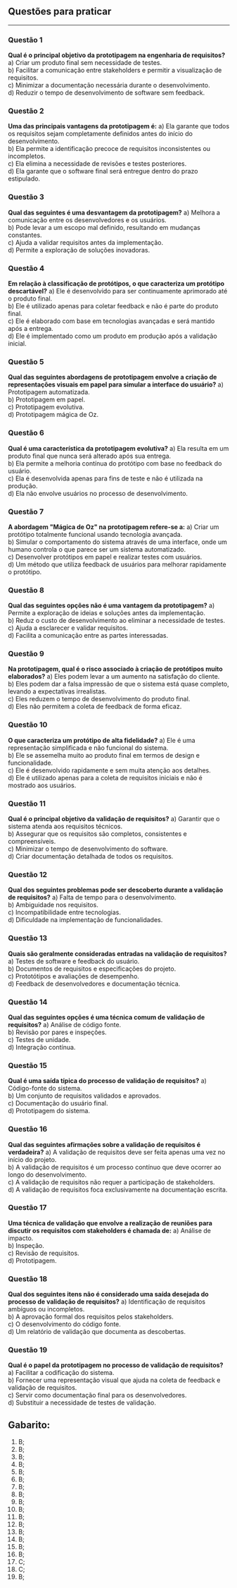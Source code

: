 ## Questões para praticar

---
### Questão 1
**Qual é o principal objetivo da prototipagem na engenharia de requisitos?**
a) Criar um produto final sem necessidade de testes.  
b) Facilitar a comunicação entre stakeholders e permitir a visualização de requisitos.  
c) Minimizar a documentação necessária durante o desenvolvimento.  
d) Reduzir o tempo de desenvolvimento de software sem feedback.

### Questão 2
**Uma das principais vantagens da prototipagem é:**
a) Ela garante que todos os requisitos sejam completamente definidos antes do início do desenvolvimento.  
b) Ela permite a identificação precoce de requisitos inconsistentes ou incompletos.  
c) Ela elimina a necessidade de revisões e testes posteriores.  
d) Ela garante que o software final será entregue dentro do prazo estipulado.

### Questão 3
**Qual das seguintes é uma desvantagem da prototipagem?**
a) Melhora a comunicação entre os desenvolvedores e os usuários.  
b) Pode levar a um escopo mal definido, resultando em mudanças constantes.  
c) Ajuda a validar requisitos antes da implementação.  
d) Permite a exploração de soluções inovadoras.

### Questão 4
**Em relação à classificação de protótipos, o que caracteriza um protótipo descartável?**
a) Ele é desenvolvido para ser continuamente aprimorado até o produto final.  
b) Ele é utilizado apenas para coletar feedback e não é parte do produto final.  
c) Ele é elaborado com base em tecnologias avançadas e será mantido após a entrega.  
d) Ele é implementado como um produto em produção após a validação inicial.

### Questão 5
**Qual das seguintes abordagens de prototipagem envolve a criação de representações visuais em papel para simular a interface do usuário?**
a) Prototipagem automatizada.  
b) Prototipagem em papel.  
c) Prototipagem evolutiva.  
d) Prototipagem mágica de Oz.

### Questão 6
**Qual é uma característica da prototipagem evolutiva?**
a) Ela resulta em um produto final que nunca será alterado após sua entrega.  
b) Ela permite a melhoria contínua do protótipo com base no feedback do usuário.  
c) Ela é desenvolvida apenas para fins de teste e não é utilizada na produção.  
d) Ela não envolve usuários no processo de desenvolvimento.

### Questão 7
**A abordagem "Mágica de Oz" na prototipagem refere-se a:**
a) Criar um protótipo totalmente funcional usando tecnologia avançada.  
b) Simular o comportamento do sistema através de uma interface, onde um humano controla o que parece ser um sistema automatizado.  
c) Desenvolver protótipos em papel e realizar testes com usuários.  
d) Um método que utiliza feedback de usuários para melhorar rapidamente o protótipo.

### Questão 8
**Qual das seguintes opções não é uma vantagem da prototipagem?**
a) Permite a exploração de ideias e soluções antes da implementação.  
b) Reduz o custo de desenvolvimento ao eliminar a necessidade de testes.  
c) Ajuda a esclarecer e validar requisitos.  
d) Facilita a comunicação entre as partes interessadas.

### Questão 9
**Na prototipagem, qual é o risco associado à criação de protótipos muito elaborados?**
a) Eles podem levar a um aumento na satisfação do cliente.  
b) Eles podem dar a falsa impressão de que o sistema está quase completo, levando a expectativas irrealistas.  
c) Eles reduzem o tempo de desenvolvimento do produto final.  
d) Eles não permitem a coleta de feedback de forma eficaz.

### Questão 10
**O que caracteriza um protótipo de alta fidelidade?**
a) Ele é uma representação simplificada e não funcional do sistema.  
b) Ele se assemelha muito ao produto final em termos de design e funcionalidade.  
c) Ele é desenvolvido rapidamente e sem muita atenção aos detalhes.  
d) Ele é utilizado apenas para a coleta de requisitos iniciais e não é mostrado aos usuários.

### Questão 11
**Qual é o principal objetivo da validação de requisitos?**
a) Garantir que o sistema atenda aos requisitos técnicos.  
b) Assegurar que os requisitos são completos, consistentes e compreensíveis.  
c) Minimizar o tempo de desenvolvimento do software.  
d) Criar documentação detalhada de todos os requisitos.

### Questão 12
**Qual dos seguintes problemas pode ser descoberto durante a validação de requisitos?**
a) Falta de tempo para o desenvolvimento.  
b) Ambiguidade nos requisitos.  
c) Incompatibilidade entre tecnologias.  
d) Dificuldade na implementação de funcionalidades.

### Questão 13
**Quais são geralmente consideradas entradas na validação de requisitos?**
a) Testes de software e feedback do usuário.  
b) Documentos de requisitos e especificações do projeto.  
c) Prototótipos e avaliações de desempenho.  
d) Feedback de desenvolvedores e documentação técnica.

### Questão 14
**Qual das seguintes opções é uma técnica comum de validação de requisitos?**
a) Análise de código fonte.  
b) Revisão por pares e inspeções.  
c) Testes de unidade.  
d) Integração contínua.

### Questão 15
**Qual é uma saída típica do processo de validação de requisitos?**
a) Código-fonte do sistema.  
b) Um conjunto de requisitos validados e aprovados.  
c) Documentação do usuário final.  
d) Prototipagem do sistema.

### Questão 16
**Qual das seguintes afirmações sobre a validação de requisitos é verdadeira?**
a) A validação de requisitos deve ser feita apenas uma vez no início do projeto.  
b) A validação de requisitos é um processo contínuo que deve ocorrer ao longo do desenvolvimento.  
c) A validação de requisitos não requer a participação de stakeholders.  
d) A validação de requisitos foca exclusivamente na documentação escrita.

### Questão 17
**Uma técnica de validação que envolve a realização de reuniões para discutir os requisitos com stakeholders é chamada de:**
a) Análise de impacto.  
b) Inspeção.  
c) Revisão de requisitos.  
d) Prototipagem.

### Questão 18
**Qual dos seguintes itens não é considerado uma saída desejada do processo de validação de requisitos?**
a) Identificação de requisitos ambíguos ou incompletos.  
b) A aprovação formal dos requisitos pelos stakeholders.  
c) O desenvolvimento do código fonte.  
d) Um relatório de validação que documenta as descobertas.

### Questão 19
**Qual é o papel da prototipagem no processo de validação de requisitos?**
a) Facilitar a codificação do sistema.  
b) Fornecer uma representação visual que ajuda na coleta de feedback e validação de requisitos.  
c) Servir como documentação final para os desenvolvedores.  
d) Substituir a necessidade de testes de validação.

## Gabarito:

1) B;
2) B;
3) B;
4) B;
5) B;
6) B;
7) B;
8) B;
9) B;
10) B;
11) B;
12) B;
13) B;
14) B;
15) B;
16) B;
17) C;
18) C;
19) B;

